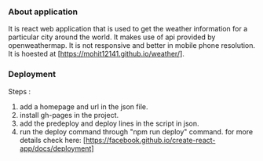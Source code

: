 ### About application 
It is react web application that is used to get the weather information for a particular city around the world.
It makes use of api provided by openweathermap.
It is not responsive and better in mobile phone resolution.
It is hoested at [https://mohit12141.github.io/weather/].

### Deployment

Steps :
1. add a homepage and url in the json file.
2. install gh-pages in the project.
3. add the predeploy and deploy lines in the script in json.
4. run the deploy command through "npm run deploy" command.
for more details check here: [https://facebook.github.io/create-react-app/docs/deployment]
